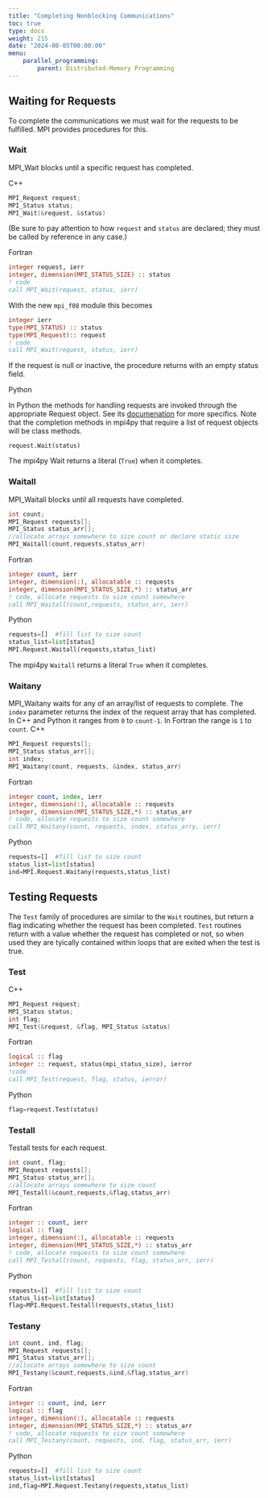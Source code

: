 ```yaml
---
title: "Completing Nonblocking Communications"
toc: true
type: docs
weight: 215
date: "2024-08-05T00:00:00"
menu:
    parallel_programming:
        parent: Distributed-Memory Programming
---
```


## Waiting for Requests

To complete the communications we must wait for the requests to be fulfilled.  MPI provides procedures for this.

### Wait

MPI_Wait blocks until a specific request has completed.

C++
```c++
MPI_Request request;
MPI_Status status;
MPI_Wait(&request, &status)
```
(Be sure to pay attention to how `request` and `status` are declared; they must be called by reference in any case.)


Fortran
```fortran
integer request, ierr
integer, dimension(MPI_STATUS_SIZE) :: status
! code
call MPI_Wait(request, status, ierr)
```
With the new `mpi_f08` module this becomes
```fortran
integer ierr
type(MPI_STATUS) :: status
type(MPI_Request):: request
! code
call MPI_Wait(request, status, ierr)
```

If the request is null or inactive, the procedure returns with an empty status field.

Python

In Python the methods for handling requests are invoked through the appropriate Request object.  See its [documenation](https://mpi4py.readthedocs.io/en/stable/reference/mpi4py.MPI.Request.html) for more specifics.  Note that the completion methods in mpi4py that require a list of request objects will be class methods.

```
request.Wait(status)
```
The mpi4py Wait returns a literal (`True`) when it completes. 


### Waitall

MPI_Waitall blocks until all requests have completed.

```c++
int count;
MPI_Request requests[];
MPI_Status status_arr[];
//allocate arrays somewhere to size count or declare static size
MPI_Waitall(count,requests,status_arr)
```

Fortran
```fortran
integer count, ierr
integer, dimension(:), allocatable :: requests
integer, dimension(MPI_STATUS_SIZE,*) :: status_arr
! code, allocate requests to size count somewhere
call MPI_Waitall(count,requests, status_arr, ierr)
```

Python
```python
requests=[]  #fill list to size count
status_list=list[status]
MPI.Request.Waitall(requests,status_list)
```
The mpi4py `Waitall` returns a literal `True` when it completes.

### Waitany

MPI_Waitany waits for any of an array/list of requests to complete. The `index` parameter returns the index of the request array that has completed. In C++ and Python it ranges from `0` to `count-1`.  In Fortran the range is `1` to `count`. 
C++
```c++
MPI_Request requests[];
MPI_Status status_arr[];
int index;
MPI_Waitany(count, requests, &index, status_arr)
```

Fortran
```fortran
integer count, index, ierr
integer, dimension(:), allocatable :: requests
integer, dimension(MPI_STATUS_SIZE,*) :: status_arr
! code, allocate requests to size count somewhere
call MPI_Waitany(count, requests, index, status_arry, ierr)
```

Python
```python
requests=[]  #fill list to size count
status_list=list[status]
ind=MPI.Request.Waitany(requests,status_list)
```

## Testing Requests

The `Test` family of procedures are similar to the `Wait` routines, but return a flag indicating whether the request has been completed.  `Test` routines return with a value whether the request has completed or not, so when used they are tyically contained within loops that are exited when the test is true.

### Test

C++
```c++
MPI_Request request;
MPI_Status status;
int flag;
MPI_Test(&request, &flag, MPI_Status &status)
```

Fortran
```fortran
logical :: flag
integer :: request, status(mpi_status_size), ierror
!code
call MPI_Test(request, flag, status, ierror)
```

Python
```python
flag=request.Test(status)
```

### Testall

Testall tests for each request.

```c++
int count, flag;
MPI_Request requests[];
MPI_Status status_arr[];
//allocate arrays somewhere to size count
MPI_Testall(&count,requests,&flag,status_arr)
```

Fortran
```fortran
integer :: count, ierr
logical :: flag
integer, dimension(:), allocatable :: requests
integer, dimension(MPI_STATUS_SIZE,*) :: status_arr
! code, allocate requests to size count somewhere
call MPI_Testall(count, requests, flag, status_arr, ierr)
```

Python
```python
requests=[]  #fill list to size count
status_list=list[status]
flag=MPI.Request.Testall(requests,status_list)
```

### Testany

```c++
int count, ind, flag;
MPI_Request requests[];
MPI_Status status_arr[];
//allocate arrays somewhere to size count
MPI_Testany(&count,requests,&ind,&flag,status_arr)
```

Fortran
```fortran
integer :: count, ind, ierr
logical :: flag
integer, dimension(:), allocatable :: requests
integer, dimension(MPI_STATUS_SIZE,*) :: status_arr
! code, allocate requests to size count somewhere
call MPI_Testany(count, requests, ind, flag, status_arr, ierr)
```

Python
```python
requests=[]  #fill list to size count
status_list=list[status]
ind,flag=MPI.Request.Testany(requests,status_list)
```



